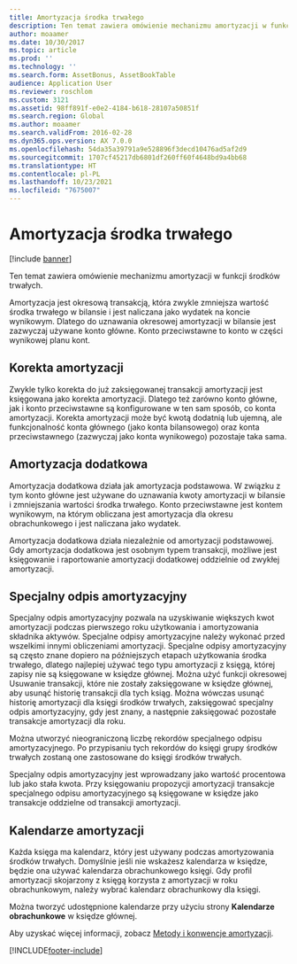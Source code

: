 ```yaml
---
title: Amortyzacja środka trwałego
description: Ten temat zawiera omówienie mechanizmu amortyzacji w funkcji środków trwałych.
author: moaamer
ms.date: 10/30/2017
ms.topic: article
ms.prod: ''
ms.technology: ''
ms.search.form: AssetBonus, AssetBookTable
audience: Application User
ms.reviewer: roschlom
ms.custom: 3121
ms.assetid: 98ff891f-e0e2-4184-b618-28107a50851f
ms.search.region: Global
ms.author: moaamer
ms.search.validFrom: 2016-02-28
ms.dyn365.ops.version: AX 7.0.0
ms.openlocfilehash: 54da35a39791a9e528896f3decd10476ad5af2d9
ms.sourcegitcommit: 1707cf45217db6801df260ff60f4648bd9a4bb68
ms.translationtype: HT
ms.contentlocale: pl-PL
ms.lasthandoff: 10/23/2021
ms.locfileid: "7675007"
---
```

# <a name="fixed-asset-depreciation"></a>Amortyzacja środka trwałego

[!include [banner](../includes/banner.md)]

Ten temat zawiera omówienie mechanizmu amortyzacji w funkcji środków trwałych.

Amortyzacja jest okresową transakcją, która zwykle zmniejsza wartość środka trwałego w bilansie i jest naliczana jako wydatek na koncie wynikowym. Dlatego do uznawania okresowej amortyzacji w bilansie jest zazwyczaj używane konto główne. Konto przeciwstawne to konto w części wynikowej planu kont.

## <a name="depreciation-adjustment"></a>Korekta amortyzacji
Zwykle tylko korekta do już zaksięgowanej transakcji amortyzacji jest księgowana jako korekta amortyzacji. Dlatego też zarówno konto główne, jak i konto przeciwstawne są konfigurowane w ten sam sposób, co konta amortyzacji. Korekta amortyzacji może być kwotą dodatnią lub ujemną, ale funkcjonalność konta głównego (jako konta bilansowego) oraz konta przeciwstawnego (zazwyczaj jako konta wynikowego) pozostaje taka sama.

## <a name="extraordinary-depreciation"></a>Amortyzacja dodatkowa
Amortyzacja dodatkowa działa jak amortyzacja podstawowa. W związku z tym konto główne jest używane do uznawania kwoty amortyzacji w bilansie i zmniejszania wartości środka trwałego. Konto przeciwstawne jest kontem wynikowym, na którym obliczana jest amortyzacja dla okresu obrachunkowego i jest naliczana jako wydatek. 

Amortyzacja dodatkowa działa niezależnie od amortyzacji podstawowej. Gdy amortyzacja dodatkowa jest osobnym typem transakcji, możliwe jest księgowanie i raportowanie amortyzacji dodatkowej oddzielnie od zwykłej amortyzacji.

## <a name="special-depreciation-allowance"></a>Specjalny odpis amortyzacyjny
Specjalny odpis amortyzacyjny pozwala na uzyskiwanie większych kwot amortyzacji podczas pierwszego roku użytkowania i amortyzowania składnika aktywów. Specjalne odpisy amortyzacyjne należy wykonać przed wszelkimi innymi obliczeniami amortyzacji. Specjalne odpisy amortyzacyjny są często znane dopiero na późniejszych etapach użytkowania środka trwałego, dlatego najlepiej używać tego typu amortyzacji z księgą, której zapisy nie są księgowane w księdze głównej. Można użyć funkcji okresowej Usuwanie transakcji, które nie zostały zaksięgowane w księdze głównej, aby usunąć historię transakcji dla tych ksiąg. Można wówczas usunąć historię amortyzacji dla księgi środków trwałych, zaksięgować specjalny odpis amortyzacyjny, gdy jest znany, a następnie zaksięgować pozostałe transakcje amortyzacji dla roku. 

Można utworzyć nieograniczoną liczbę rekordów specjalnego odpisu amortyzacyjnego. Po przypisaniu tych rekordów do księgi grupy środków trwałych zostaną one zastosowane do księgi środków trwałych. 

Specjalny odpis amortyzacyjny jest wprowadzany jako wartość procentowa lub jako stała kwota. Przy księgowaniu propozycji amortyzacji transakcje specjalnego odpisu amortyzacyjnego są księgowane w księdze jako transakcje oddzielne od transakcji amortyzacji.

## <a name="depreciation-calendars"></a> Kalendarze amortyzacji
Każda księga ma kalendarz, który jest używany podczas amortyzowania środków trwałych. Domyślnie jeśli nie wskażesz kalendarza w księdze, będzie ona używać kalendarza obrachunkowego księgi. Gdy profil amortyzacji skojarzony z księgą korzysta z amortyzacji w roku obrachunkowym, należy wybrać kalendarz obrachunkowy dla księgi. 

Można tworzyć udostępnione kalendarze przy użyciu strony **Kalendarze obrachunkowe** w księdze głównej.

Aby uzyskać więcej informacji, zobacz [Metody i konwencje amortyzacji](depreciation-methods-conventions.md).





[!INCLUDE[footer-include](../../includes/footer-banner.md)]
